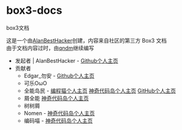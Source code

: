 # box3-docs
box3文档

这是一个由[AlanBestHacker](https://github.com/alan-best)创建，内容来自社区的第三方 Box3 文档  
由于文档内容过时，由[qndm](https://github.com/qndm)继续编写

- 发起者 | AlanBestHacker - [Github个人主页](https://github.com/alan-best)
- 贡献者
    - Edgar_勿安 - [Github个人主页](https://github.com/Edgar-wuan)
    - 可乐OωO
    - 全能岛民 - [编程猫个人主页](https://shequ.codemao.cn/user/6715468) [神奇代码岛个人主页](https://box3.codemao.cn/u/6715468box3) [GitHub个人主页](https://github.com/qndm)
    - 屑全能 [神奇代码岛个人主页](https://box3.codemao.cn/u/jmd123456)
    - 树树屑
    - Nomen - [神奇代码岛个人主页](https://box3.codemao.cn/u/zhongjimo)
    - 编码喵 - [神奇代码岛个人主页](https://box3.codemao.cn/u/codemiao2008)